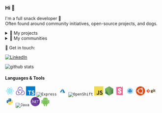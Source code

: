 ### Hi 👋

I'm a full snack developer 🍔  
Often found around community initiatives, open-source projects, and dogs.

<details>
  <summary>🔭 My projects</summary>

| Project                                         | Type          | Role               |
| ----------------------------------------------- | ------------- | ------------------ |
| [Hazel UI](https://hazel-ui.github.io/hazel-ui) | Design system | Lead developer     |
| [Hazel UI](https://hazel-ui.github.io/)         | Docs          | Lead developer     |
| [Personal](https://www.absingh.com/)            | Blog          | Lead developer     |
| [GLUG MVIT](https://blog.glugmvit.com/)         | Blog          | Lead developer     |
| [LEO](https://leomvit.com/)                     | Blog          | Lead developer     |
| [GLUG MVIT](https://glugmvit.com/)              | Community     | DevOps             |
| [Mozilla India](https://mozillaindia.org/)      | Community     | Mentor             |
| [GWOC](https://gwoc.glugmvit.com/)              | Event         | Architect          |
| [Realkredit Danmark](https://rd.dk/)            | Commercial    | Frontend developer |
| [Boligværktøjet](https://danskebank.dk/bolig/)  | Commercial    | Frontend developer |
| [TalentFore](https://tfprogress.netlify.app/)   | Commercial    | Frontend developer |

</details>

<details>
  <summary>🌱 My communities</summary>

| Community                                                                           | Type         |
| ----------------------------------------------------------------------------------- | ------------ |
| [Mozilla Karnataka](https://community.mozilla.org/en/groups/mozilla-karnataka-blr/) | Professional |
| [Mozilla Reps](https://community.mozilla.org/en/groups/mozilla-reps/?view=people)   | Professional |
| [CodeShack](https://t.me/codeshack)                                                 | Students     |
| [Microsoft](https://studentambassadors.microsoft.com/)                              | Students     |

</details>

💬 Get in touch:

[![LinkedIn](https://img.shields.io/badge/linkedin-%230077B5.svg?&style=for-the-badge&logo=linkedin&logoColor=white)](https://www.linkedin.com/in/thatniceman/)

![github stats](https://github-readme-stats.vercel.app/api?username=cseas&count_private=true&include_all_commits=true&show_icons=true&theme=vue)

#### Languages & Tools

<code><img title="React" alt="React" height="30" src="https://raw.githubusercontent.com/github/explore/80688e429a7d4ef2fca1e82350fe8e3517d3494d/topics/react/react.png" ></code>
<code><img title="Redux" alt="Redux" height="30" src="https://raw.githubusercontent.com/github/explore/80688e429a7d4ef2fca1e82350fe8e3517d3494d/topics/redux/redux.png"></code>
<code><img title="TypeScript" alt="TypeScript" height="30" src="https://raw.githubusercontent.com/github/explore/80688e429a7d4ef2fca1e82350fe8e3517d3494d/topics/typescript/typescript.png"></code>
<code><img title="Express" alt="Express" height="30" src="https://d2eip9sf3oo6c2.cloudfront.net/tags/images/000/000/359/full/expressjslogo.png"></code>
<code><img title="Azure" alt="Azure" height="30" src="https://raw.githubusercontent.com/github/explore/80688e429a7d4ef2fca1e82350fe8e3517d3494d/topics/azure/azure.png"></code>
<code><img title="OpenShift" alt="OpenShift" height="30" src="https://avatars0.githubusercontent.com/u/792337?s=200&v=4"></code>
<code><img title="JavaScript" alt="JavaScript" height="30" src="https://raw.githubusercontent.com/github/explore/80688e429a7d4ef2fca1e82350fe8e3517d3494d/topics/javascript/javascript.png"></code>
<code><img title="Node" alt="Node" height="30" src="https://raw.githubusercontent.com/github/explore/80688e429a7d4ef2fca1e82350fe8e3517d3494d/topics/nodejs/nodejs.png"></code>
<code><img title="Storybook" alt="Storybook" height="30" src="https://raw.githubusercontent.com/github/explore/80688e429a7d4ef2fca1e82350fe8e3517d3494d/topics/storybook/storybook.png"></code>
<code><img title="Webpack" alt="Webpack" height="30" src="https://raw.githubusercontent.com/github/explore/80688e429a7d4ef2fca1e82350fe8e3517d3494d/topics/webpack/webpack.png"></code>
<code><img title="Linux" alt="Linux" height="30" src="https://raw.githubusercontent.com/github/explore/80688e429a7d4ef2fca1e82350fe8e3517d3494d/topics/ubuntu/ubuntu.png"></code>
<code><img title="Git" alt="Git" height="30" src="https://raw.githubusercontent.com/github/explore/80688e429a7d4ef2fca1e82350fe8e3517d3494d/topics/git/git.png"></code>
<code><img title="Python" alt="Python" height="30" src="https://raw.githubusercontent.com/github/explore/80688e429a7d4ef2fca1e82350fe8e3517d3494d/topics/python/python.png"></code>
<code><img title="Java" alt="Java" height="30" src="https://1.bp.blogspot.com/-AkKrVP4NEaM/W_PBfMIvVZI/AAAAAAAACrU/WlT3hsWEUuQx-RpmPuoKeND_ixpwSP9yACPcBGAYYCw/s1600/java.png"></code>
<code><img title=".NET" alt=".NET" height="30" src="https://raw.githubusercontent.com/github/explore/93d8a67084f94b2a444e510199a6e7622e5b09a3/topics/dotnet/dotnet.png"></code>
<code><img title="Android" alt="Android" height="30" src="https://raw.githubusercontent.com/github/explore/80688e429a7d4ef2fca1e82350fe8e3517d3494d/topics/android/android.png"></code>
